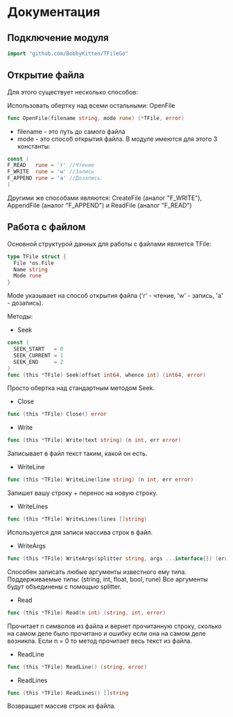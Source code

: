 # Документация

## Подключение модуля

```go
import "github.com/BobbyKitten/TFileGo"
```

## Открытие файла
Для этого существует несколько способов:

Использовать обертку над всеми остальными:
OpenFile

```go
func OpenFile(filename string, mode rune) (*TFile, error)
```
- filename - это путь до самого файла
- mode - это способ открытия файла. В модуле имеются для этого 3 константы:
    
```go
const (
F_READ   rune = 'r' //Чтение
F_WRITE  rune = 'w' //Запись
F_APPEND rune = 'a' //Дозапись
)
```
    
Другими же способами являются:
CreateFile (аналог "F_WRITE"), AppendFile (аналог "F_APPEND") и ReadFile (аналог "F_READ")

## Работа с файлом

Основной структурой данных для работы с файлами является TFile:

```go
type TFile struct {
  File *os.File
  Name string
  Mode rune
}
```

Mode указывает на способ открытия файла ('r' - чтение, 'w' - запись, 'a' - дозапись).

Методы:
  * Seek

```go
const (
  SEEK_START   = 0
  SEEK_CURRENT = 1
  SEEK_END     = 2
)
func (this *TFile) Seek(offset int64, whence int) (int64, error)
```

Просто обертка над стандартным методом Seek.
  * Close

```go
func (this *TFile) Close() error
```

  * Write

```go
func (this *TFile) Write(text string) (n int, err error)
```
Записывает в файл текст таким, какой он есть.

  * WriteLine

```go
func (this *TFile) WriteLine(line string) (n int, err error)
```
Запишет вашу строку + перенос на новую строку.

  * WriteLines
  
```go
func (this *TFile) WriteLines(lines []string)
```
Используется для записи массива строк в файл.

  * WriteArgs

```go
func (this *TFile) WriteArgs(splitter string, args ...interface{}) (err error)
```
Способен записать любые аргументы известного ему типа.
Поддерживаемые типы:
  (string, int, float, bool, rune)
Все аргументы будут объединены с помощью splitter.

  * Read

```go
func (this *TFile) Read(n int) (string, int, error)
```
Прочитает n символов из файла и вернет прочитанную строку, сколько на самом деле было прочитано и ошибку если она на самом деле возникла.
Если n = 0 то метод прочитает весь текст из файла.

  * ReadLine

```go
func (this *TFile) ReadLine() (string, error)
```

  * ReadLines

```go
func (this *TFile) ReadLines() []string
```
Возвращает массив строк из файла.
